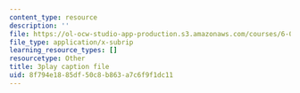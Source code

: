 ```yaml
---
content_type: resource
description: ''
file: https://ol-ocw-studio-app-production.s3.amazonaws.com/courses/6-0001-introduction-to-computer-science-and-programming-in-python-fall-2016/8f794e1885df50c8b863a7c6f9f1dc11_0Whyfs88TYE.vtt
file_type: application/x-subrip
learning_resource_types: []
resourcetype: Other
title: 3play caption file
uid: 8f794e18-85df-50c8-b863-a7c6f9f1dc11
---
```

